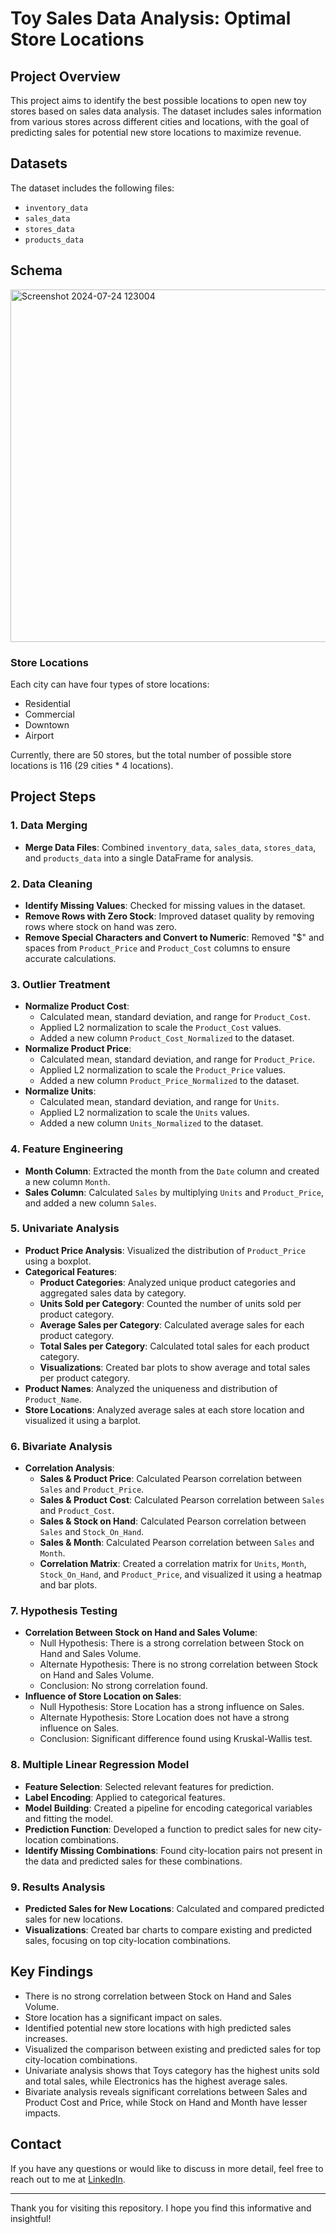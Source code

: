 # Toy Sales Data Analysis: Optimal Store Locations

## Project Overview

This project aims to identify the best possible locations to open new toy stores based on sales data analysis. The dataset includes sales information from various stores across different cities and locations, with the goal of predicting sales for potential new store locations to maximize revenue.

## Datasets

The dataset includes the following files:
- `inventory_data`
- `sales_data`
- `stores_data`
- `products_data`

## Schema

<img width="564" alt="Screenshot 2024-07-24 123004" src="https://github.com/user-attachments/assets/017cda08-c8ea-4843-9504-de0a3c3a9a15">

### Store Locations

Each city can have four types of store locations:
- Residential
- Commercial
- Downtown
- Airport

Currently, there are 50 stores, but the total number of possible store locations is 116 (29 cities * 4 locations).

## Project Steps

### 1. Data Merging
- **Merge Data Files**: Combined `inventory_data`, `sales_data`, `stores_data`, and `products_data` into a single DataFrame for analysis.

### 2. Data Cleaning
- **Identify Missing Values**: Checked for missing values in the dataset.
- **Remove Rows with Zero Stock**: Improved dataset quality by removing rows where stock on hand was zero.
- **Remove Special Characters and Convert to Numeric**: Removed "$" and spaces from `Product_Price` and `Product_Cost` columns to ensure accurate calculations.

### 3. Outlier Treatment
- **Normalize Product Cost**:
  - Calculated mean, standard deviation, and range for `Product_Cost`.
  - Applied L2 normalization to scale the `Product_Cost` values.
  - Added a new column `Product_Cost_Normalized` to the dataset.
- **Normalize Product Price**:
  - Calculated mean, standard deviation, and range for `Product_Price`.
  - Applied L2 normalization to scale the `Product_Price` values.
  - Added a new column `Product_Price_Normalized` to the dataset.
- **Normalize Units**:
  - Calculated mean, standard deviation, and range for `Units`.
  - Applied L2 normalization to scale the `Units` values.
  - Added a new column `Units_Normalized` to the dataset.

### 4. Feature Engineering
- **Month Column**: Extracted the month from the `Date` column and created a new column `Month`.
- **Sales Column**: Calculated `Sales` by multiplying `Units` and `Product_Price`, and added a new column `Sales`.

### 5. Univariate Analysis
- **Product Price Analysis**: Visualized the distribution of `Product_Price` using a boxplot.
- **Categorical Features**:
  - **Product Categories**: Analyzed unique product categories and aggregated sales data by category.
  - **Units Sold per Category**: Counted the number of units sold per product category.
  - **Average Sales per Category**: Calculated average sales for each product category.
  - **Total Sales per Category**: Calculated total sales for each product category.
  - **Visualizations**: Created bar plots to show average and total sales per product category.
- **Product Names**: Analyzed the uniqueness and distribution of `Product_Name`.
- **Store Locations**: Analyzed average sales at each store location and visualized it using a barplot.

### 6. Bivariate Analysis
- **Correlation Analysis**:
  - **Sales & Product Price**: Calculated Pearson correlation between `Sales` and `Product_Price`.
  - **Sales & Product Cost**: Calculated Pearson correlation between `Sales` and `Product_Cost`.
  - **Sales & Stock on Hand**: Calculated Pearson correlation between `Sales` and `Stock_On_Hand`.
  - **Sales & Month**: Calculated Pearson correlation between `Sales` and `Month`.
  - **Correlation Matrix**: Created a correlation matrix for `Units`, `Month`, `Stock_On_Hand`, and `Product_Price`, and visualized it using a heatmap and bar plots.
  
### 7. Hypothesis Testing
- **Correlation Between Stock on Hand and Sales Volume**:
  - Null Hypothesis: There is a strong correlation between Stock on Hand and Sales Volume.
  - Alternate Hypothesis: There is no strong correlation between Stock on Hand and Sales Volume.
  - Conclusion: No strong correlation found.
- **Influence of Store Location on Sales**:
  - Null Hypothesis: Store Location has a strong influence on Sales.
  - Alternate Hypothesis: Store Location does not have a strong influence on Sales.
  - Conclusion: Significant difference found using Kruskal-Wallis test.

### 8. Multiple Linear Regression Model
- **Feature Selection**: Selected relevant features for prediction.
- **Label Encoding**: Applied to categorical features.
- **Model Building**: Created a pipeline for encoding categorical variables and fitting the model.
- **Prediction Function**: Developed a function to predict sales for new city-location combinations.
- **Identify Missing Combinations**: Found city-location pairs not present in the data and predicted sales for these combinations.

### 9. Results Analysis
- **Predicted Sales for New Locations**: Calculated and compared predicted sales for new locations.
- **Visualizations**: Created bar charts to compare existing and predicted sales, focusing on top city-location combinations.

## Key Findings

- There is no strong correlation between Stock on Hand and Sales Volume.
- Store location has a significant impact on sales.
- Identified potential new store locations with high predicted sales increases.
- Visualized the comparison between existing and predicted sales for top city-location combinations.
- Univariate analysis shows that Toys category has the highest units sold and total sales, while Electronics has the highest average sales.
- Bivariate analysis reveals significant correlations between Sales and Product Cost and Price, while Stock on Hand and Month have lesser impacts.

## Contact

If you have any questions or would like to discuss in more detail, feel free to reach out to me at [LinkedIn](https://www.linkedin.com/in/gagansays/).

---

Thank you for visiting this repository. I hope you find this informative and insightful!
